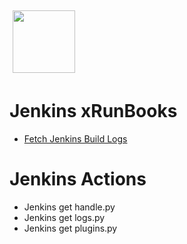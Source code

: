 <img align="center" src="https://unskript.com/assets/favicon.png" width="100" height="100" style="padding: 5px">

 # Jenkins xRunBooks

* [Fetch Jenkins Build Logs](https://github.com/unskript/Awesome-CloudOps-Automation/tree/master)


 # Jenkins Actions 

* Jenkins get handle.py
* Jenkins get logs.py
* Jenkins get plugins.py
